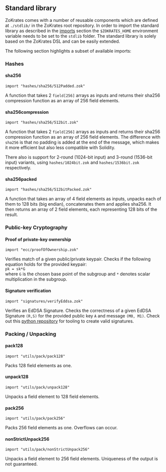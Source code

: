 ## Standard library

ZoKrates comes with a number of reusable components which are defined at `./stdlib/` in the ZoKrates root repository. In order to import the standard library as described in the [imports](./imports.html) section the `$ZOKRATES_HOME` environment variable needs to be set to the `stdlib` folder.  The standard library is solely based on the ZoKrates DSL and can be easily extended.

The following section highlights a subset of available imports:

### Hashes

#### sha256

```zokrates
import "hashes/sha256/512Padded.zok"
```

A function that takes 2 `field[256]` arrays as inputs and returns their sha256 compression function as an array of 256 field elements.

#### sha256compression

```zokrates
import "hashes/sha256/512bit.zok"
```

A function that takes 2 `field[256]` arrays as inputs and returns their sha256 compression function as an array of 256 field elements.
The difference with `sha256` is that no padding is added at the end of the message, which makes it more efficient but also less compatible with Solidity.

There also is support for 2-round (1024-bit input) and 3-round (1536-bit input) variants, using  `hashes/1024bit.zok` and `hashes/1536bit.zok` respectively.

#### sha256packed

```zokrates
import "hashes/sha256/512bitPacked.zok"
```

A function that takes an array of 4 field elements as inputs, unpacks each of them to 128 bits (big endian), concatenates them and applies sha256. It then returns an array of 2 field elements, each representing 128 bits of the result.

### Public-key Cryptography 

#### Proof of private-key ownership

```zokrates
import "ecc/proofOfOwnership.zok"
```

Verifies match of a given public/private keypair. Checks if the following equation holds for the provided keypair:  
`pk = sk*G`  
where `G` is the chosen base point of the subgroup and `*` denotes scalar multiplication in the subgroup.

#### Signature verification

```zokrates
import "signatures/verifyEddsa.zok"
```

Verifies an EdDSA Signature. Checks the correctness of a given EdDSA Signature `(R,S)` for the provided public key `A` and message `(M0, M1)`. Check out this [python repository](https://github.com/Zokrates/pycrypto) for tooling to create valid signatures.

### Packing / Unpacking

#### pack128

```zokrates
import "utils/pack/pack128"
```

Packs 128 field elements as one.

#### unpack128

```zokrates
import "utils/pack/unpack128"
```

Unpacks a field element to 128 field elements.

#### pack256

```zokrates
import "utils/pack/pack256"
```

Packs 256 field elements as one. Overflows can occur.

#### nonStrictUnpack256

```zokrates
import "utils/pack/nonStrictUnpack256"
```

Unpacks a field element to 256 field elements. Uniqueness of the output is not guaranteed.

